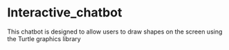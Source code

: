 # Interactive_chatbot
This chatbot is designed to allow users to draw shapes on the screen using the Turtle graphics library
